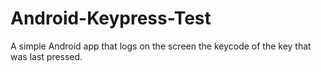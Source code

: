 # Android-Keypress-Test
A simple Android app that logs on the screen the keycode of the key that was last pressed.
